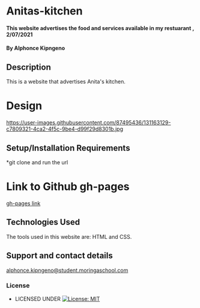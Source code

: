 # Anitas-kitchen
#### This website advertises the food and services available in my restuarant  , 2/07/2021
#### By **Alphonce Kipngeno**
## Description
This is a website that advertises Anita's kitchen.
# Design
https://user-images.githubusercontent.com/87495436/131163129-c7809321-4ca2-4f5c-9be4-d99f29d8301b.jpg

## Setup/Installation Requirements
*git clone and run the url
# Link to Github gh-pages
[gh-pages link]()
## Technologies Used
The tools used in this website are:
 HTML and CSS.
## Support and contact details
 alphonce.kipngeno@student.moringaschool.com
### License
* LICENSED UNDER  [![License: MIT](https://img.shields.io/badge/License-MIT-yellow.svg)](License)
